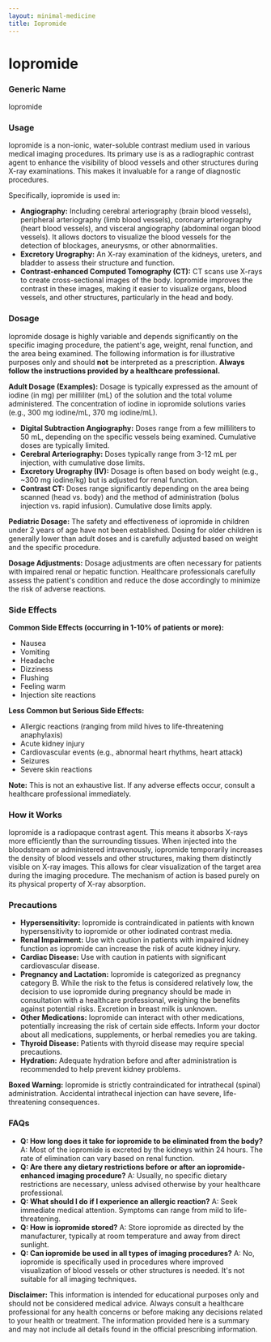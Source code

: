 ```yaml
---
layout: minimal-medicine
title: Iopromide
---
```


# Iopromide
### Generic Name
Iopromide

### Usage

Iopromide is a non-ionic, water-soluble contrast medium used in various medical imaging procedures.  Its primary use is as a radiographic contrast agent to enhance the visibility of blood vessels and other structures during X-ray examinations. This makes it invaluable for a range of diagnostic procedures.

Specifically, iopromide is used in:

* **Angiography:**  Including cerebral arteriography (brain blood vessels), peripheral arteriography (limb blood vessels), coronary arteriography (heart blood vessels), and visceral angiography (abdominal organ blood vessels).  It allows doctors to visualize the blood vessels for the detection of blockages, aneurysms, or other abnormalities.
* **Excretory Urography:**  An X-ray examination of the kidneys, ureters, and bladder to assess their structure and function.
* **Contrast-enhanced Computed Tomography (CT):**  CT scans use X-rays to create cross-sectional images of the body. Iopromide improves the contrast in these images, making it easier to visualize organs, blood vessels, and other structures, particularly in the head and body.


### Dosage

Iopromide dosage is highly variable and depends significantly on the specific imaging procedure, the patient's age, weight, renal function, and the area being examined.  The following information is for illustrative purposes only and should **not** be interpreted as a prescription.  **Always follow the instructions provided by a healthcare professional.**

**Adult Dosage (Examples):**  Dosage is typically expressed as the amount of iodine (in mg) per milliliter (mL) of the solution and the total volume administered.  The concentration of iodine in iopromide solutions varies (e.g., 300 mg iodine/mL, 370 mg iodine/mL).

* **Digital Subtraction Angiography:**  Doses range from a few milliliters to 50 mL, depending on the specific vessels being examined.  Cumulative doses are typically limited.
* **Cerebral Arteriography:**  Doses typically range from 3-12 mL per injection, with cumulative dose limits.
* **Excretory Urography (IV):**  Dosage is often based on body weight (e.g., ~300 mg iodine/kg) but is adjusted for renal function.
* **Contrast CT:** Doses range significantly depending on the area being scanned (head vs. body) and the method of administration (bolus injection vs. rapid infusion).  Cumulative dose limits apply.

**Pediatric Dosage:** The safety and effectiveness of iopromide in children under 2 years of age have not been established. Dosing for older children is generally lower than adult doses and is carefully adjusted based on weight and the specific procedure.

**Dosage Adjustments:**  Dosage adjustments are often necessary for patients with impaired renal or hepatic function.  Healthcare professionals carefully assess the patient's condition and reduce the dose accordingly to minimize the risk of adverse reactions.

### Side Effects

**Common Side Effects (occurring in 1-10% of patients or more):**

* Nausea
* Vomiting
* Headache
* Dizziness
* Flushing
* Feeling warm
* Injection site reactions

**Less Common but Serious Side Effects:**

* Allergic reactions (ranging from mild hives to life-threatening anaphylaxis)
* Acute kidney injury
* Cardiovascular events (e.g., abnormal heart rhythms, heart attack)
* Seizures
* Severe skin reactions


**Note:**  This is not an exhaustive list.  If any adverse effects occur, consult a healthcare professional immediately.


### How it Works

Iopromide is a radiopaque contrast agent.  This means it absorbs X-rays more efficiently than the surrounding tissues. When injected into the bloodstream or administered intravenously, iopromide temporarily increases the density of blood vessels and other structures, making them distinctly visible on X-ray images. This allows for clear visualization of the target area during the imaging procedure. The mechanism of action is based purely on its physical property of X-ray absorption.

### Precautions

* **Hypersensitivity:** Iopromide is contraindicated in patients with known hypersensitivity to iopromide or other iodinated contrast media.
* **Renal Impairment:** Use with caution in patients with impaired kidney function as iopromide can increase the risk of acute kidney injury.
* **Cardiac Disease:** Use with caution in patients with significant cardiovascular disease.
* **Pregnancy and Lactation:**  Iopromide is categorized as pregnancy category B. While the risk to the fetus is considered relatively low, the decision to use iopromide during pregnancy should be made in consultation with a healthcare professional, weighing the benefits against potential risks. Excretion in breast milk is unknown.
* **Other Medications:** Iopromide can interact with other medications, potentially increasing the risk of certain side effects. Inform your doctor about all medications, supplements, or herbal remedies you are taking.
* **Thyroid Disease:** Patients with thyroid disease may require special precautions.
* **Hydration:** Adequate hydration before and after administration is recommended to help prevent kidney problems.

**Boxed Warning:** Iopromide is strictly contraindicated for intrathecal (spinal) administration.  Accidental intrathecal injection can have severe, life-threatening consequences.

### FAQs

* **Q: How long does it take for iopromide to be eliminated from the body?** A: Most of the iopromide is excreted by the kidneys within 24 hours.  The rate of elimination can vary based on renal function.
* **Q: Are there any dietary restrictions before or after an iopromide-enhanced imaging procedure?** A: Usually, no specific dietary restrictions are necessary, unless advised otherwise by your healthcare professional.
* **Q: What should I do if I experience an allergic reaction?** A: Seek immediate medical attention.  Symptoms can range from mild to life-threatening.
* **Q: How is iopromide stored?** A:  Store iopromide as directed by the manufacturer, typically at room temperature and away from direct sunlight.
* **Q: Can iopromide be used in all types of imaging procedures?** A: No, iopromide is specifically used in procedures where improved visualization of blood vessels or other structures is needed.  It's not suitable for all imaging techniques.


**Disclaimer:** This information is intended for educational purposes only and should not be considered medical advice.  Always consult a healthcare professional for any health concerns or before making any decisions related to your health or treatment.  The information provided here is a summary and may not include all details found in the official prescribing information.
